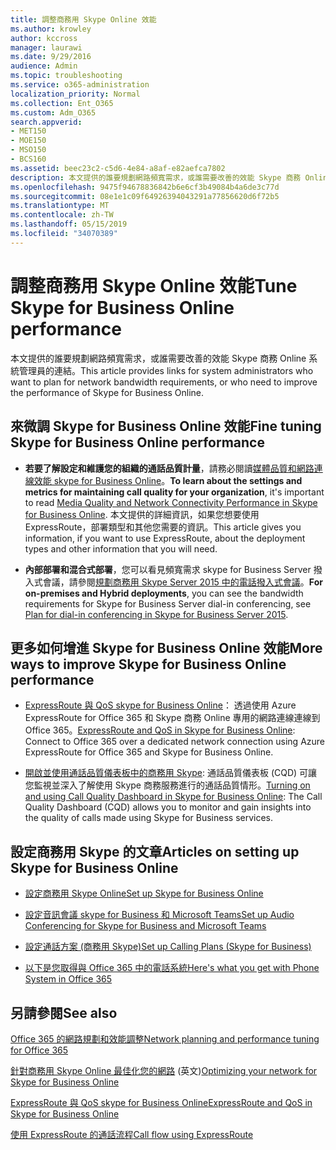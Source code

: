 ```yaml
---
title: 調整商務用 Skype Online 效能
ms.author: krowley
author: kccross
manager: laurawi
ms.date: 9/29/2016
audience: Admin
ms.topic: troubleshooting
ms.service: o365-administration
localization_priority: Normal
ms.collection: Ent_O365
ms.custom: Adm_O365
search.appverid:
- MET150
- MOE150
- MSO150
- BCS160
ms.assetid: beec23c2-c5d6-4e84-a8af-e82aefca7802
description: 本文提供的誰要規劃網路頻寬需求，或誰需要改善的效能 Skype 商務 Online 系統管理員的連結。
ms.openlocfilehash: 9475f94678836842b6e6cf3b49084b4a6de3c77d
ms.sourcegitcommit: 08e1e1c09f64926394043291a77856620d6f72b5
ms.translationtype: MT
ms.contentlocale: zh-TW
ms.lasthandoff: 05/15/2019
ms.locfileid: "34070389"
---
```

# <a name="tune-skype-for-business-online-performance"></a><span data-ttu-id="a3e78-103">調整商務用 Skype Online 效能</span><span class="sxs-lookup"><span data-stu-id="a3e78-103">Tune Skype for Business Online performance</span></span>

<span data-ttu-id="a3e78-104">本文提供的誰要規劃網路頻寬需求，或誰需要改善的效能 Skype 商務 Online 系統管理員的連結。</span><span class="sxs-lookup"><span data-stu-id="a3e78-104">This article provides links for system administrators who want to plan for network bandwidth requirements, or who need to improve the performance of Skype for Business Online.</span></span> 
  
## <a name="fine-tuning-skype-for-business-online-performance"></a><span data-ttu-id="a3e78-105">來微調 Skype for Business Online 效能</span><span class="sxs-lookup"><span data-stu-id="a3e78-105">Fine tuning Skype for Business Online performance</span></span>

- <span data-ttu-id="a3e78-106">**若要了解設定和維護您的組織的通話品質計量**，請務必閱讀[媒體品質和網路連線效能 skype for Business Online](https://docs.microsoft.com/skypeforbusiness/optimizing-your-network/media-quality-and-network-connectivity-performance)。</span><span class="sxs-lookup"><span data-stu-id="a3e78-106">**To learn about the settings and metrics for maintaining call quality for your organization**, it's important to read [Media Quality and Network Connectivity Performance in Skype for Business Online](https://docs.microsoft.com/skypeforbusiness/optimizing-your-network/media-quality-and-network-connectivity-performance).</span></span> <span data-ttu-id="a3e78-107">本文提供的詳細資訊，如果您想要使用 ExpressRoute，部署類型和其他您需要的資訊。</span><span class="sxs-lookup"><span data-stu-id="a3e78-107">This article gives you information, if you want to use ExpressRoute, about the deployment types and other information that you will need.</span></span>
    
- <span data-ttu-id="a3e78-108">**內部部署和混合式部署**，您可以看見頻寬需求 skype for Business Server 撥入式會議，請參閱[規劃商務用 Skype Server 2015 中的電話撥入式會議](https://docs.microsoft.com/skypeforbusiness/plan-your-deployment/conferencing/dial-in-conferencing)。</span><span class="sxs-lookup"><span data-stu-id="a3e78-108">**For on-premises and Hybrid deployments**, you can see the bandwidth requirements for Skype for Business Server dial-in conferencing, see [Plan for dial-in conferencing in Skype for Business Server 2015](https://docs.microsoft.com/skypeforbusiness/plan-your-deployment/conferencing/dial-in-conferencing).</span></span>
    
## <a name="more-ways-to-improve-skype-for-business-online-performance"></a><span data-ttu-id="a3e78-109">更多如何增進 Skype for Business Online 效能</span><span class="sxs-lookup"><span data-stu-id="a3e78-109">More ways to improve Skype for Business Online performance</span></span>

- <span data-ttu-id="a3e78-110">[ExpressRoute 與 QoS skype for Business Online](https://docs.microsoft.com/skypeforbusiness/optimizing-your-network/expressroute-and-qos-in-skype-for-business-online)： 透過使用 Azure ExpressRoute for Office 365 和 Skype 商務 Online 專用的網路連線連線到 Office 365。</span><span class="sxs-lookup"><span data-stu-id="a3e78-110">[ExpressRoute and QoS in Skype for Business Online](https://docs.microsoft.com/skypeforbusiness/optimizing-your-network/expressroute-and-qos-in-skype-for-business-online): Connect to Office 365 over a dedicated network connection using Azure ExpressRoute for Office 365 and Skype for Business Online.</span></span> 
    
- <span data-ttu-id="a3e78-111">[開啟並使用通話品質儀表板中的商務用 Skype](https://docs.microsoft.com/SkypeForBusiness/using-call-quality-in-your-organization/turning-on-and-using-call-quality-dashboard): 通話品質儀表板 (CQD) 可讓您監視並深入了解使用 Skype 商務服務進行的通話品質情形。</span><span class="sxs-lookup"><span data-stu-id="a3e78-111">[Turning on and using Call Quality Dashboard in Skype for Business Online](https://docs.microsoft.com/SkypeForBusiness/using-call-quality-in-your-organization/turning-on-and-using-call-quality-dashboard): The Call Quality Dashboard (CQD) allows you to monitor and gain insights into the quality of calls made using Skype for Business services.</span></span> 
    
## <a name="articles-on-setting-up-skype-for-business-online"></a><span data-ttu-id="a3e78-112">設定商務用 Skype 的文章</span><span class="sxs-lookup"><span data-stu-id="a3e78-112">Articles on setting up Skype for Business Online</span></span>

- [<span data-ttu-id="a3e78-113">設定商務用 Skype Online</span><span class="sxs-lookup"><span data-stu-id="a3e78-113">Set up Skype for Business Online</span></span>](https://docs.microsoft.com/skypeforbusiness/set-up-skype-for-business-online/set-up-skype-for-business-online)
    
- [<span data-ttu-id="a3e78-114">設定音訊會議 skype for Business 和 Microsoft Teams</span><span class="sxs-lookup"><span data-stu-id="a3e78-114">Set up Audio Conferencing for Skype for Business and Microsoft Teams</span></span>](https://docs.microsoft.com/skypeforbusiness/audio-conferencing-in-office-365/set-up-audio-conferencing)
    
- [<span data-ttu-id="a3e78-115">設定通話方案 (商務用 Skype)</span><span class="sxs-lookup"><span data-stu-id="a3e78-115">Set up Calling Plans (Skype for Business)</span></span>](https://docs.microsoft.com/SkypeForBusiness/what-are-calling-plans-in-office-365/set-up-calling-plans)
    
- [<span data-ttu-id="a3e78-116">以下是您取得與 Office 365 中的電話系統</span><span class="sxs-lookup"><span data-stu-id="a3e78-116">Here's what you get with Phone System in Office 365</span></span>](https://docs.microsoft.com/skypeforbusiness/what-is-phone-system-in-office-365/here-s-what-you-get-with-phone-system)
    
## <a name="see-also"></a><span data-ttu-id="a3e78-117">另請參閱</span><span class="sxs-lookup"><span data-stu-id="a3e78-117">See also</span></span>

[<span data-ttu-id="a3e78-118">Office 365 的網路規劃和效能調整</span><span class="sxs-lookup"><span data-stu-id="a3e78-118">Network planning and performance tuning for Office 365</span></span>](network-planning-and-performance.md)
  
<span data-ttu-id="a3e78-119">[針對商務用 Skype Online 最佳化您的網路](https://docs.microsoft.com/skypeforbusiness/optimizing-your-network/optimizing-your-network) (英文)</span><span class="sxs-lookup"><span data-stu-id="a3e78-119">[Optimizing your network for Skype for Business Online](https://docs.microsoft.com/skypeforbusiness/optimizing-your-network/optimizing-your-network)</span></span>
  
[<span data-ttu-id="a3e78-120">ExpressRoute 與 QoS skype for Business Online</span><span class="sxs-lookup"><span data-stu-id="a3e78-120">ExpressRoute and QoS in Skype for Business Online</span></span>](https://docs.microsoft.com/skypeforbusiness/optimizing-your-network/expressroute-and-qos-in-skype-for-business-online)
  
[<span data-ttu-id="a3e78-121">使用 ExpressRoute 的通話流程</span><span class="sxs-lookup"><span data-stu-id="a3e78-121">Call flow using ExpressRoute</span></span>](https://docs.microsoft.com/skypeforbusiness/optimizing-your-network/call-flow-using-expressroute)

